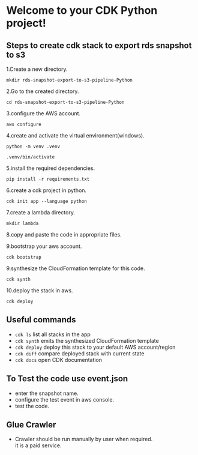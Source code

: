 
# Welcome to your CDK Python project!

## Steps to create cdk stack to export rds snapshot to s3

1.Create a new directory.  

 ```
 mkdir rds-snapshot-export-to-s3-pipeline-Python
 ```
    
2.Go to the created directory.  

 ```
 cd rds-snapshot-export-to-s3-pipeline-Python
 ```

3.configure the AWS account.  

 ```
 aws configure
 ```

4.create and activate the virtual environment(windows).  

 ```
 python -m venv .venv
 ```  
 ```
 .venv/bin/activate
 ```

5.install the required dependencies.

 ```
 pip install -r requirements.txt
 ```

6.create a cdk project in python.  

 ```
 cdk init app --language python
 ```

7.create a lambda directory.  

 ```
 mkdir lambda
 ```

8.copy and paste the code in appropriate files.  

9.bootstrap your aws account.  

 ```
 cdk bootstrap
 ```

9.synthesize the CloudFormation template for this code.  

 ```
 cdk synth
 ```

10.deploy the stack in aws.  

 ```
 cdk deploy
 ```


## Useful commands

 * `cdk ls`          list all stacks in the app
 * `cdk synth`       emits the synthesized CloudFormation template
 * `cdk deploy`      deploy this stack to your default AWS account/region
 * `cdk diff`        compare deployed stack with current state
 * `cdk docs`        open CDK documentation


## To Test the code use event.json
 
 * enter the snapshot name.
 * configure the test event in aws console.
 * test the code.


## Glue Crawler 

 * Crawler should be run manually by user when required.  
 it is a paid service.
